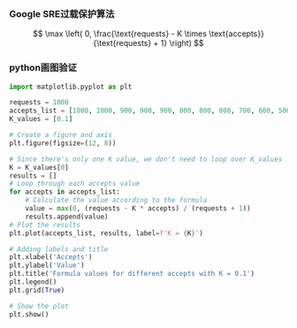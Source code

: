 
### Google SRE过载保护算法

$$
\max \left( 0, \frac{\text{requests} - K \times \text{accepts}}{\text{requests} + 1} \right)
$$

### python画图验证

```python
import matplotlib.pyplot as plt

requests = 1000
accepts_list = [1000, 1000, 900, 900, 900, 800, 800, 800, 700, 600, 500, 400, 300, 200, 100, 0, 100, 200, 300, 400, 500, 600, 700, 800, 900, 1000]
K_values = [0.1]

# Create a figure and axis
plt.figure(figsize=(12, 8))

# Since there's only one K value, we don't need to loop over K_values
K = K_values[0]
results = []
# Loop through each accepts value
for accepts in accepts_list:
    # Calculate the value according to the formula
    value = max(0, (requests - K * accepts) / (requests + 1))
    results.append(value)
# Plot the results
plt.plot(accepts_list, results, label=f'K = {K}')

# Adding labels and title
plt.xlabel('Accepts')
plt.ylabel('Value')
plt.title('Formula values for different accepts with K = 0.1')
plt.legend()
plt.grid(True)

# Show the plot
plt.show()

```
